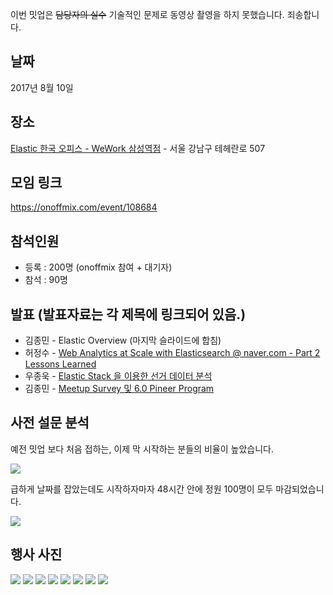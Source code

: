 이번 밋업은 ~~담당자의 실수~~ 기술적인 문제로 동영상 촬영을 하지 못했습니다. 죄송합니다.

## 날짜
2017년 8월 10일

## 장소
[Elastic 한국 오피스 - WeWork 삼성역점](https://www.wework.com/ko-KR/buildings/samseong-station--seoul) - 서울 강남구 테헤란로 507

## 모임 링크
https://onoffmix.com/event/108684

## 참석인원
- 등록 : 200명 (onoffmix 참여 + 대기자)
- 참석 : 90명

## 발표 (발표자료는 각 제목에 링크되어 있음.)
- 김종민 - Elastic Overview (마지막 슬라이드에 합침)
- 허정수 - [Web Analytics at Scale with Elasticsearch @ naver.com - Part 2 Lessons Learned](https://s3.ap-northeast-2.amazonaws.com/kr.elastic.co/meetups/20170810/0810-part2.pdf)
- 우종욱 - [Elastic Stack 을 이용한 선거 데이터 분석](https://s3.ap-northeast-2.amazonaws.com/kr.elastic.co/meetups/20170810/kElection2017.pdf)
- 김종민 - [Meetup Survey 및 6.0 Pineer Program](https://s3.ap-northeast-2.amazonaws.com/kr.elastic.co/meetups/20170810/201708_Seoul_Meetup_Review.pdf)

## 사전 설문 분석
예전 밋업 보다 처음 접하는, 이제 막 시작하는 분들의 비율이 높았습니다.

![](summary-all.png)

급하게 날짜를 잡았는데도 시작하자마자 48시간 안에 정원 100명이 모두 마감되었습니다.

![](summary-08)


## 행사 사진

![](001.jpg) ![](002.jpg) ![](003.jpg) ![](004.jpg) ![](005.jpg) ![](006.jpg) ![](007.jpg) ![](008.jpg) 



